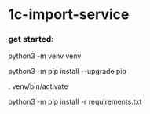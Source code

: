 # 1c-import-service

### get started:

python3 -m venv venv

python3 -m pip install --upgrade pip

. venv/bin/activate

python3 -m pip install -r requirements.txt
